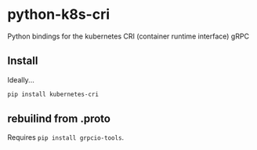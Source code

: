 # python-k8s-cri

Python bindings for the kubernetes CRI (container runtime interface) gRPC

## Install

Ideally...

```bash
pip install kubernetes-cri
```

## rebuilind from .proto

Requires `pip install grpcio-tools`.


